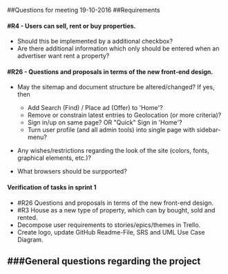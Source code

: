 ##Questions for meeting 19-10-2016
##Requirements
#### #R4 - Users can sell, rent or buy properties.
* Should this be implemented by a additional checkbox?
* Are there additional information which only should be entered when an advertiser want rent a property?

#### #R26 - Questions and proposals in terms of the new front-end design.
* May the sitemap and document structure be altered/changed? If yes, then
  - Add Search (Find) / Place ad (Offer)  to 'Home'?
  - Remove or constrain latest entries to Geolocation (or more criteria)?
  - Sign in/up on same page? OR "Quick" Sign in 'Home'?
  - Turn user profile (and all admin tools) into single page with sidebar-menu?

* Any wishes/restrictions regarding the look of the site (colors, fonts, graphical elements, etc.)?
* What browsers should be surpported?


#### Verification of tasks in sprint 1
* #R26 Questions and proposals in terms of the new front-end design.
* #R3 House as a new type of property, which can by bought, sold and rented.
* Decompose user requirements to stories/epics/themes in Trello.
* Create logo, update GitHub Readme-File, SRS and UML Use Case Diagram.

###General questions regarding the project
- 
